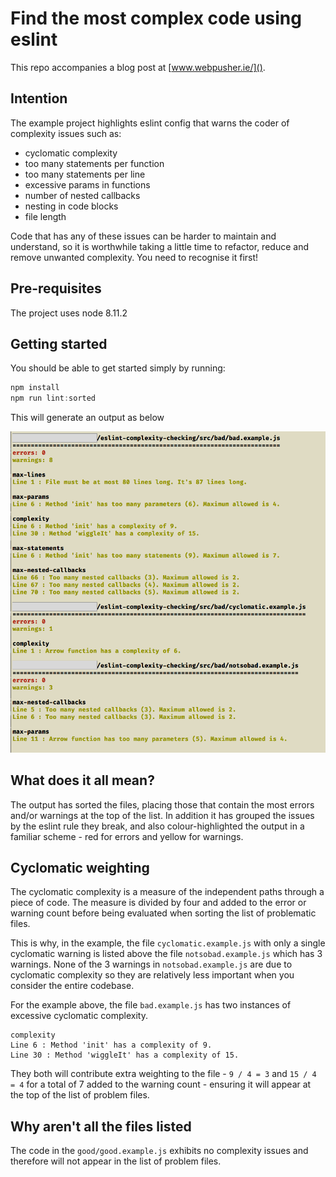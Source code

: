 # Find the most complex code using eslint

This repo accompanies a blog post at [www.webpusher.ie/]().

## Intention

The example project highlights eslint config that warns the coder of complexity issues such as:

- cyclomatic complexity
- too many statements per function
- too many statements per line
- excessive params in functions
- number of nested callbacks
- nesting in code blocks
- file length

Code that has any of these issues can be harder to maintain and understand, so it is worthwhile taking a little time to refactor, reduce and remove unwanted complexity. You need to recognise it first!

## Pre-requisites

The project uses node 8.11.2

## Getting started

You should be able to get started simply by running:

```javascript
npm install
npm run lint:sorted
```

This will generate an output as below

![](./eslint-sorted-example.png)

## What does it all mean?

The output has sorted the files, placing those that contain the most errors and/or warnings at the top of the list. In addition it has grouped the issues by the eslint rule they break, and also colour-highlighted the output in a familiar scheme - red for errors and yellow for warnings.

## Cyclomatic weighting

The cyclomatic complexity is a measure of the independent paths through a piece of code. The measure is divided by four and added to the error or warning count before being evaluated when sorting the list of problematic files.

This is why, in the example, the file `cyclomatic.example.js` with only a single cyclomatic warning is listed above the file `notsobad.example.js` which has 3 warnings. None of the 3 warnings in `notsobad.example.js` are due to cyclomatic complexity so they are relatively less important when you consider the entire codebase.

For the example above, the file `bad.example.js` has two instances of excessive cyclomatic complexity.

```
complexity
Line 6 : Method 'init' has a complexity of 9.
Line 30 : Method 'wiggleIt' has a complexity of 15.
```

They both will contribute extra weighting to the file - `9 / 4 = 3` and `15 / 4 = 4` for a total of 7 added to the warning count - ensuring it will appear at the top of the list of problem files.

## Why aren't all the files listed

The code in the `good/good.example.js` exhibits no complexity issues and therefore will not appear in the list of problem files.
